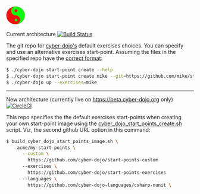 
<img src="https://raw.githubusercontent.com/cyber-dojo/nginx/master/images/home_page_logo.png" alt="cyber-dojo yin/yang logo" width="50px" height="50px"/>

Current architecture
[![Build Status](https://travis-ci.org/cyber-dojo/start-points-exercises.svg?branch=master)](https://travis-ci.org/cyber-dojo/start-points-exercises)

The git repo for [cyber-dojo's](https://github.com/cyber-dojo/web)
default exercises choices.
You can specify and use an alternative exercises start-point.
Assuming the files in the specified repo have the
[correct format](http://blog.cyber-dojo.org/2016/08/creating-your-own-start-points.html):

```bash
$ ./cyber-dojo start-point create --help
$ ./cyber-dojo start-point create mike --git=https://github.com/mike/start-points-exercises.git
$ ./cyber-dojo up --exercises=mike
```

- - - -
New architecture (currently live on https://beta.cyber-dojo.org only)
[![CircleCI](https://circleci.com/gh/cyber-dojo/start-points-exercises.svg?style=svg)](https://circleci.com/gh/cyber-dojo/start-points-exercises)

This repo specifies the the default exercises start-points when
creating your own start-point image using the
[cyber_dojo_start_points_create.sh](https://github.com/cyber-dojo/start-points-base/blob/master/cyber_dojo_start_points_create.sh)
script. Viz, the second github URL option in this command:

```bash
$ build_cyber_dojo_start_points_image.sh \
    acme/my-start-points \
      --custom \
        https://github.com/cyber-dojo/start-points-custom
      --exercises \
        https://github.com/cyber-dojo/start-points-exercises
      --languages \
        https://github.com/cyber-dojo-languages/csharp-nunit \      
```
